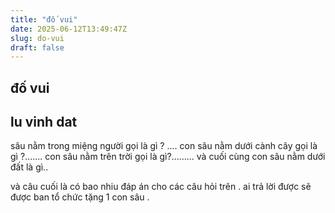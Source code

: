 ```yaml
---
title: "đố vui"
date: 2025-06-12T13:49:47Z
slug: do-vui
draft: false
---
```


## đố vui

## lu vinh dat

sâu nằm trong miệng người gọi là gì ? ....
con sâu nằm dưới cành cây gọi là gì ?.......
con sâu nằm trên trời gọi là gì?.........
và cuối cùng con sâu nằm dưới đất là gì.. 
 
và câu cuối là có bao nhiu đáp án cho các câu hỏi trên  . ai trả lời được sẽ được ban tổ chức tặng 1 con sâu  .